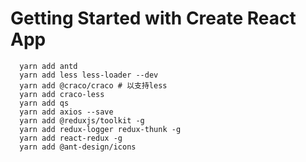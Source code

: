 # Getting Started with Create React App
```shell
  yarn add antd
  yarn add less less-loader --dev
  yarn add @craco/craco # 以支持less
  yarn add craco-less
  yarn add qs
  yarn add axios --save
  yarn add @reduxjs/toolkit -g
  yarn add redux-logger redux-thunk -g
  yarn add react-redux -g
  yarn add @ant-design/icons
```